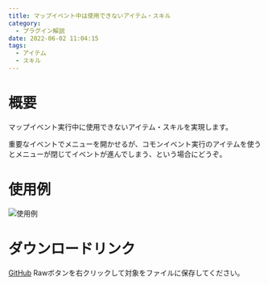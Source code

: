 ```yaml
---
title: マップイベント中は使用できないアイテム・スキル
category:
  - プラグイン解説
date: 2022-06-02 11:04:15
tags:
  - アイテム
  - スキル
---
```


# 概要

マップイベント実行中に使用できないアイテム・スキルを実現します。

重要なイベントでメニューを開かせるが、コモンイベント実行のアイテムを使うとメニューが閉じてイベントが進んでしまう、という場合にどうぞ。

# 使用例

![使用例](setting.png "設定例")

# ダウンロードリンク

[GitHub](https://github.com/elleonard/DarkPlasma-MZ-Plugins/blob/release/DarkPlasma_.js)
Rawボタンを右クリックして対象をファイルに保存してください。
